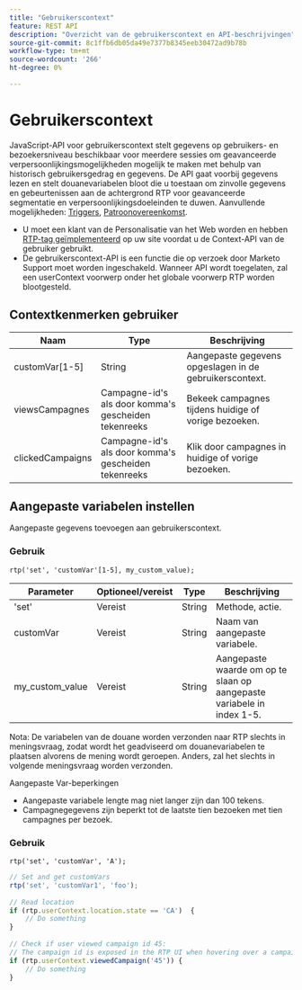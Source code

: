 ```yaml
---
title: "Gebruikerscontext"
feature: REST API
description: "Overzicht van de gebruikerscontext en API-beschrijvingen"
source-git-commit: 8c1ffb6db05da49e7377b8345eeb30472ad9b78b
workflow-type: tm+mt
source-wordcount: '266'
ht-degree: 0%

---
```



# Gebruikerscontext

JavaScript-API voor gebruikerscontext stelt gegevens op gebruikers- en bezoekersniveau beschikbaar voor meerdere sessies om geavanceerde verpersoonlijkingsmogelijkheden mogelijk te maken met behulp van historisch gebruikersgedrag en gegevens. De API gaat voorbij gegevens lezen en stelt douanevariabelen bloot die u toestaan om zinvolle gegevens en gebeurtenissen aan de achtergrond RTP voor geavanceerde segmentatie en verpersoonlijkingsdoeleinden te duwen. Aanvullende mogelijkheden: [Triggers](../javascript-api/triggers.md), [Patroonovereenkomst](../javascript-api/pattern-match.md).

- U moet een klant van de Personalisatie van het Web worden en hebben [RTP-tag geïmplementeerd](https://experienceleague.adobe.com/nl/docs/marketo/using/product-docs/web-personalization/rtp-tag-implementation/deploy-the-rtp-javascript) op uw site voordat u de Context-API van de gebruiker gebruikt.
- De gebruikerscontext-API is een functie die op verzoek door Marketo Support moet worden ingeschakeld. Wanneer API wordt toegelaten, zal een userContext voorwerp onder het globale voorwerp RTP worden blootgesteld.

## Contextkenmerken gebruiker

| Naam | Type | Beschrijving |
|------------------|-------------|------|
| customVar[1-5] | String | Aangepaste gegevens opgeslagen in de gebruikerscontext. |
| viewsCampagnes | Campagne-id&#39;s als door komma&#39;s gescheiden tekenreeks | Bekeek campagnes tijdens huidige of vorige bezoeken. |
| clickedCampaigns | Campagne-id&#39;s als door komma&#39;s gescheiden tekenreeks | Klik door campagnes in huidige of vorige bezoeken. |

## Aangepaste variabelen instellen

Aangepaste gegevens toevoegen aan gebruikerscontext.

### Gebruik

`rtp('set', 'customVar'[1-5], my_custom_value);`

| Parameter | Optioneel/vereist | Type | Beschrijving |
|-----------------|-------------------|--------|-----------------|
| &#39;set&#39; | Vereist | String | Methode, actie. |
| customVar | Vereist | String | Naam van aangepaste variabele. |
| my_custom_value | Vereist | String | Aangepaste waarde om op te slaan op aangepaste variabele in index 1-5. |

Nota: De variabelen van de douane worden verzonden naar RTP slechts in meningsvraag, zodat wordt het geadviseerd om douanevariabelen te plaatsen alvorens de mening wordt geroepen. Anders, zal het slechts in volgende meningsvraag worden verzonden.

Aangepaste Var-beperkingen

- Aangepaste variabele lengte mag niet langer zijn dan 100 tekens.
- Campagnegegevens zijn beperkt tot de laatste tien bezoeken met tien campagnes per bezoek.

### Gebruik

`rtp('set', 'customVar', 'A');`

```javascript
// Set and get customVars
rtp('set', 'customVar1', 'foo');
 
// Read location 
if (rtp.userContext.location.state == 'CA')  {
    // Do something
}
 
// Check if user viewed campaign id 45:
// The campaign id is exposed in the RTP UI when hovering over a campaign name.
if (rtp.userContext.viewedCampaign('45')) {
    // Do something
}
```
